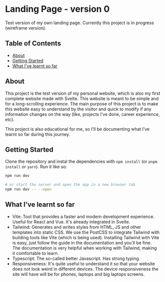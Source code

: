 # Landing Page - version 0
Test version of my own landing page. Currently this project is in progress (wireframe version).

## Table of Contents
+ [About](#about)
+ [Getting Started](#getting_started)
+ [What I've learnt so far](#learnt)

## About <a name = "about"></a>
This project is the test version of my personal website, which is also my first complete website made with Svelte. This website is meant to be simple and for a long-scrolling experience. The main purpose of this project is to make this website easy to understand by the visitor and quick to modify if any information changes on the way (like, projects I've done, career experience, etc).

This project is also educational for me, so I'll be documenting what I've learnt so far during this journey.

## Getting Started <a name = "getting_started"></a>
Clone the repository and instal the dependencies with `npm install` (or `pnpm install` or `yarn`). Run it like so:

```bash
npm run dev

# or start the server and open the app in a new browser tab
npm run dev -- --open
```

## What I've learnt so far <a name = "learnt"></a>

- Vite: Tool that provides a faster and modern development experience. Useful for React and Vue. It's already integrated in Svelte. 
- Tailwind: Generates and writes styles from HTML, JS and other templates into static CSS. We use the PostCSS to integrate Tailwind with building tools like Vite (which is being used). Installing Tailwind with Vite is easy, just follow the guide in the documentation and you'll be fine. The documentation is very helpful when working with Tailwind, making it comfortable to learn.
- Typescript: The so-called better Javascript. Has strong typing.
- Responsiveness: It's quite useful to understand it so that your website does not look weird in different devices. The device responsiveness the site will have will be for phones, laptops and big laptops screens.



